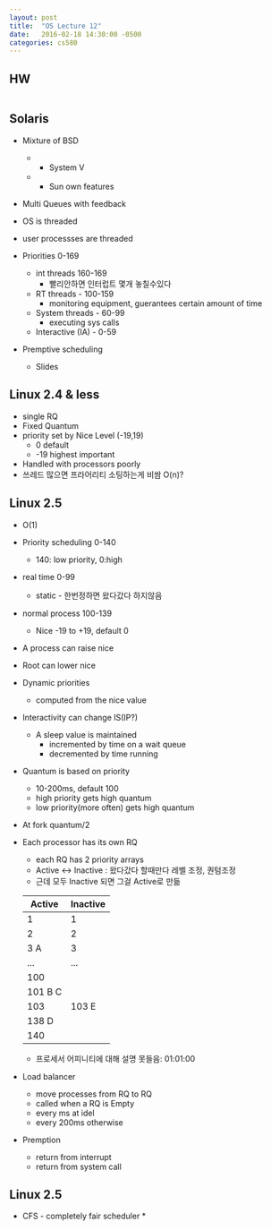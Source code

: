 ```yaml
---
layout: post
title:  "OS Lecture 12"
date:   2016-02-18 14:30:00 -0500
categories: cs580
---
```




## HW
![]()

## Solaris
* Mixture of BSD
	* + System V
	* + Sun own features
* Multi Queues with feedback

* OS is threaded
* user processses are threaded
* Priorities 0-169
	* int threads 160-169
		* 빨리안하면 인터럽트 몇개 놓칠수있다
	* RT threads - 100-159
		* monitoring equipment, guerantees certain amount of time
	* System threads - 60-99
		* executing sys calls
	* Interactive (IA) - 0-59
* Premptive scheduling
	* Slides

## Linux 2.4 & less
* single RQ
* Fixed Quantum
* priority set by Nice Level (-19,19)
	* 	0 default
	*  -19 highest important
*  Handled with processors poorly
* 쓰레드 많으면 프라어리티 소팅하는게 비쌈 O(n)?

## Linux 2.5
* O(1)
* Priority scheduling 0-140
	* 140: low priority, 0:high
* real time 0-99 
	* static - 한번정하면 왔다갔다 하지않음
* normal process 100-139
	* Nice -19 to +19, default 0
* A process can raise nice 
* Root can lower nice
* Dynamic priorities
	* computed from the nice value
* Interactivity can change IS(IP?)
	* A sleep value is maintained
		* incremented by time on a wait queue
		* decremented by time running
* Quantum is based on priority
	* 10-200ms, default 100
	* high priority gets high quantum
	* low priority(more often) gets high quantum
* At fork quantum/2
* Each processor has its own RQ
	* each RQ has 2 priority arrays
	* Active <-> Inactive : 왔다갔다 할때만다 레벨 조정, 퀀텀조정
	* 근데 모두 Inactive 되면 그걸 Active로 만듦

	| Active              | Inactive |
	|---------------------|-----|
	| 1              | 1 |
	| 2              | 2 |
	| 3 A              | 3 |
	| ...              | ... |
	| 100               |  |
	| 101 B C              |  |
	| 103               | 103 E |
	| 138 D              |  |
	| 140              |  |
	* 프로세서 어피니티에 대해 설명 못들음: 01:01:00

	
* Load balancer
	* move processes from RQ to RQ
	* called when a RQ is Empty 
	* every ms at idel
	* every 200ms otherwise

* Premption
	* return from interrupt
	* return from system call

## Linux 2.5
* CFS - completely fair scheduler
	* 
	
